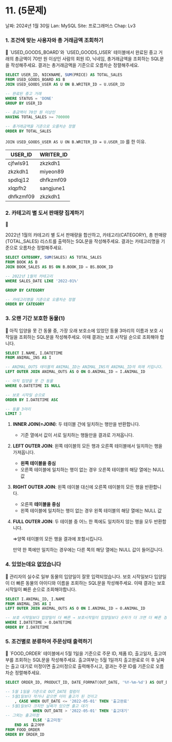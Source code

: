 # 11. (5문제)

날짜: 2024년 1월 30일
Lan: MySQL
Site: 프로그래머스
Chap: Lv3

### 1. 조건에 맞는 사용자와 총 거래금액 조회하기

<aside>
💬 `USED_GOODS_BOARD`와 `USED_GOODS_USER` 테이블에서 완료된 중고 거래의 총금액이 70만 원 이상인 사람의 회원 ID, 닉네임, 총거래금액을 조회하는 SQL문을 작성해주세요. 결과는 총거래금액을 기준으로 오름차순 정렬해주세요.

</aside>

```sql
SELECT USER_ID, NICKNAME, SUM(PRICE) AS TOTAL_SALES
FROM USED_GOODS_BOARD AS B 
JOIN USED_GOODS_USER AS U ON B.WRITER_ID = U.USER_ID

-- 완료된 중고 거래
WHERE STATUS = 'DONE'
GROUP BY USER_ID

-- 총금액이 70만 원 이상인
HAVING TOTAL_SALES >= 700000

-- 총거래금액을 기준으로 오름차순 정렬
ORDER BY TOTAL_SALES
```

`JOIN USED_GOODS_USER AS U ON B.WRITER_ID = U.USER_ID` 를 한 이유.

| USER_ID | WRITER_ID |
| --- | --- |
| cjfwls91 | zkzkdh1 |
| zkzkdh1 | miyeon89 |
| spdlqj12 | dhfkzmf09 |
| xlqpfh2 | sangjune1 |
| dhfkzmf09 | zkzkdh1 |

### 2. 카테고리 별 도서 판매량 집계하기

<aside>
💬

2022년 1월의 카테고리 별 도서 판매량을 합산하고, 카테고리(CATEGORY), 총 판매량(TOTAL_SALES) 리스트를 출력하는 SQL문을 작성해주세요.
결과는 카테고리명을 기준으로 오름차순 정렬해주세요.

</aside>

```sql
SELECT CATEGORY, SUM(SALES) AS TOTAL_SALES
FROM BOOK AS B
JOIN BOOK_SALES AS BS ON B.BOOK_ID = BS.BOOK_ID

-- 2022년 1월의 카테고리
WHERE SALES_DATE LIKE '2022-01%'

GROUP BY CATEGORY

-- 카테고리명을 기준으로 오름차순 정렬
ORDER BY CATEGORY
```

### 3. 오랜 기간 보호한 동물(1)

<aside>
💬 아직 입양을 못 간 동물 중, 가장 오래 보호소에 있었던 동물 3마리의 이름과 보호 시작일을 조회하는 SQL문을 작성해주세요. 이때 결과는 보호 시작일 순으로 조회해야 합니다.

</aside>

```sql
SELECT I.NAME, I.DATETIME
FROM ANIMAL_INS AS I

-- ANIMAL_OUTS 테이블의 ANIMAL_ID는 ANIMAL_INS의 ANIMAL_ID의 외래 키입니다.
LEFT OUTER JOIN ANIMAL_OUTS AS O ON O.ANIMAL_ID = I.ANIMAL_ID

-- 아직 입양을 못 간 동물
WHERE O.DATETIME IS NULL

-- 보호 시작일 순으로
ORDER BY I.DATETIME ASC

-- 동물 3마리
LIMIT 3
```

1. **INNER JOIN(=JOIN)**: 두 테이블 간에 일치하는 행만을 반환합니다. 
    - 기준 열에서 값이 서로 일치하는 행들만을 결과로 가져옵니다.
2. **LEFT OUTER JOIN**: 왼쪽 테이블의 모든 행과 오른쪽 테이블에서 일치하는 행을 가져옵니다.
    - **왼쪽 테이블을 중심**
    - 오른쪽 테이블에 일치하는 행이 없는 경우 오른쪽 테이블의 해당 열에는 NULL 값
3. **RIGHT OUTER JOIN**: 왼쪽 테이블 대신에 오른쪽 테이블의 모든 행을 반환합니다. 
    - 오른쪽 **테이블을 중심**
    - 왼쪽 테이블에 일치하는 행이 없는 경우 왼쪽 테이블의 해당 열에는 NULL 값
4. **FULL OUTER JOIN**: 두 테이블 중 어느 한 쪽에도 일치하지 않는 행을 모두 반환합니다. 
    
    ⇒양쪽 테이블의 모든 행을 결과에 포함시킵니다. 
    
    만약 한 쪽에만 일치하는 경우에는 다른 쪽의 해당 열에는 NULL 값이 들어갑니다.
    

### 4. 있었는데요 없었습니다

<aside>
💬 관리자의 실수로 일부 동물의 입양일이 잘못 입력되었습니다. 보호 시작일보다 입양일이 더 빠른 동물의 아이디와 이름을 조회하는 SQL문을 작성해주세요. 이때 결과는 보호 시작일이 빠른 순으로 조회해야합니다.

</aside>

```sql
SELECT I.ANIMAL_ID, I.NAME
FROM ANIMAL_INS AS I 
LEFT OUTER JOIN ANIMAL_OUTS AS O ON I.ANIMAL_ID = O.ANIMAL_ID

-- 보호 시작일보다 입양일이 더 빠른 → 보호시작일이 입양일보다 숫자가 더 크면 더 빠른 경우이다.
WHERE I.DATETIME > O.DATETIME
ORDER BY I.DATETIME
```

### 5. 조건별로 분류하여 주문상태 출력하기

<aside>
💬 `FOOD_ORDER` 테이블에서 5월 1일을 기준으로 주문 ID, 제품 ID, 출고일자, 출고여부를 조회하는 SQL문을 작성해주세요. 출고여부는 5월 1일까지 출고완료로 이 후 날짜는 출고 대기로 미정이면 출고미정으로 출력해주시고, 결과는 주문 ID를 기준으로 오름차순 정렬해주세요.

</aside>

```sql
SELECT ORDER_ID, PRODUCT_ID, DATE_FORMAT(OUT_DATE, '%Y-%m-%d') AS OUT_DATE

-- 5월 1일을 기준으로 OUT_DATE 컬럼이 
-- 5월1일보다 작거나 같으면 이미 출고가 된 것이고
    , CASE WHEN OUT_DATE <= '2022-05-01' THEN '출고완료'
-- 5월1일보다 크지만 날짜가 있으면 출고 대기
            WHEN OUT_DATE > '2022-05-01' THEN '출고대기'
-- 그외는 출고미정
            ELSE '출고미정'
    END AS 출고여부
FROM FOOD_ORDER 
ORDER BY ORDER_ID
```